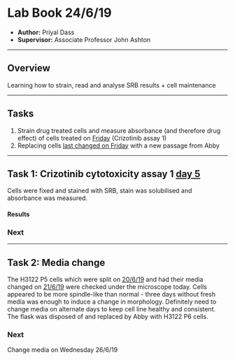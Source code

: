 # Lab Book 24/6/19
- **Author:** Priyal Dass
- **Supervisor:** Associate Professor John Ashton
------------------------------------------------------------------
## Overview

Learning how to strain, read and analyse SRB results + cell maintenance

------------------------------------------------------------------
## Tasks

1. Strain drug treated cells and measure absorbance (and therefore drug effect) of cells treated on [Friday](../Daily_lab_book/LB_19-6-21.md) (Crizotinib assay 1)
2. Replacing cells [last changed on Friday](../Daily_lab_book/LB_19-6-21.md) with a new passage from Abby
------------------------------------------------------------------
## Task 1: Crizotinib cytotoxicity assay 1 [day 5](../Protocols/Cytotoxicity_assay.md)

Cells were fixed and stained with SRB, stain was solubilised and absorbance was measured.

#### Results


### Next


------------------------------------------------------------------
## Task 2: Media change

The H3122 P5 cells which were split on [20/6/19](../Daily_lab_book/LB_19-6-20.md) and had their media changed on [21/6/19](../Daily_lab_book/LB_19-6-21.md) were checked under the microscope today. Cells appeared to be more spindle-like than normal - three days without fresh media was enough to induce a change in morphology. Definitely need to change media on alternate days to keep cell line healthy and consistent.
The flask was disposed of and replaced by Abby with H3122 P6 cells.



### Next
Change media on Wednesday 26/6/19
